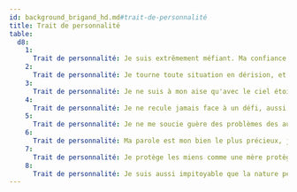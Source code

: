 ```yaml
---
id: background_brigand_hd.md#trait-de-personnalité
title: Trait de personnalité
table:
  d8:
    1:
      Trait de personnalité: Je suis extrêmement méfiant. Ma confiance a un prix, et ce prix est élevé.
    2:
      Trait de personnalité: Je tourne toute situation en dérision, et fais fi des sentiments des autres.
    3:
      Trait de personnalité: Je ne suis à mon aise qu'avec le ciel étoilé comme toit.
    4:
      Trait de personnalité: Je ne recule jamais face à un défi, aussi insurmontable soit-il.
    5:
      Trait de personnalité: Je ne me soucie guère des problèmes des autres.
    6:
      Trait de personnalité: Ma parole est mon bien le plus précieux, je ne la donne jamais à la légère.
    7:
      Trait de personnalité: Je protège les miens comme une mère protège ses petits.
    8:
      Trait de personnalité: Je suis aussi impitoyable que la nature peut l'être. La survie est à ce prix.
---
```



